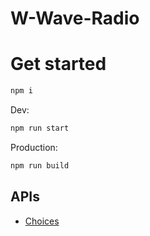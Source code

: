 
# W-Wave-Radio

# Get started

```javaScript
npm i
```

Dev:

```javaScript
npm run start
```

Production:

```javaScript
npm run build
```

## APIs

- [Choices]('https://github.com/Choices-js/Choices')
